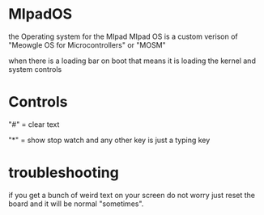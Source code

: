 # MIpadOS
the Operating system for the MIpad
MIpad OS is a custom verison of "Meowgle OS for Microcontrollers"
or "MOSM" 

when there is a loading bar on boot that means it is loading the kernel
and system controls
# Controls
"#" = clear text

"*" = show stop watch
and any other key is just a typing key

# troubleshooting
if you get a bunch of weird text on your screen do not worry 
just reset the board and it will be normal "sometimes".
